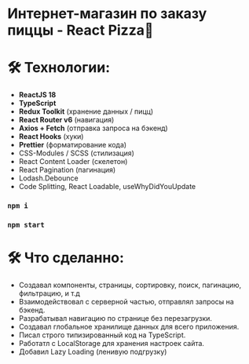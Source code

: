 # Интернет-магазин по заказу пиццы - React Pizza🍕

# 🛠 Технологии:

- **ReactJS 18**
- **TypeScript**
- **Redux Toolkit** (хранение данных / пицц)
- **React Router v6** (навигация)
- **Axios + Fetch** (отправка запроса на бэкенд)
- **React Hooks** (хуки)
- **Prettier** (форматирование кода)
- CSS-Modules / SCSS (стилизация)
- React Content Loader (скелетон)
- React Pagination (пагинация)
- Lodash.Debounce
- Code Splitting, React Loadable, useWhyDidYouUpdate

### `npm i`
### `npm start`

# 🛠 Что сделанно:

- Создавал компоненты, страницы, сортировку, поиск, пагинацию, фильтрацию, и т.д
- Взаимодействовал с серверной частью, отправлял запросы на бэкенд.
- Разрабатывал навигацию по странице без перезагрузки.
- Создавал глобальное хранилище данных для всего приложения.
- Писал строго типизированный код на TypeScript.
- Работатл с LocalStorage для хранения настроек сайта.
- Добавил Lazy Loading (ленивую подгрузку)

